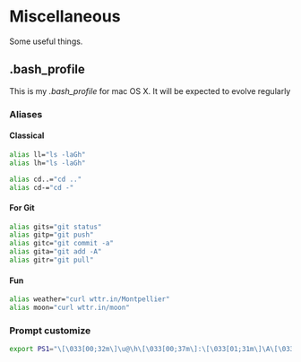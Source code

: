 # Miscellaneous

Some useful things.

## .bash_profile

This is my *.bash_profile* for mac OS X.
It will be expected to evolve regularly

### Aliases

#### Classical

```bash
alias ll="ls -laGh"
alias lh="ls -laGh"

alias cd..="cd .."
alias cd-="cd -"
```

#### For Git

```bash
alias gits="git status"
alias gitp="git push"
alias gitc="git commit -a"
alias gita="git add -A"
alias gitr="git pull"
```

#### Fun

```bash
alias weather="curl wttr.in/Montpellier"
alias moon="curl wttr.in/moon"
```

### Prompt customize

```bash
export PS1="\[\033[00;32m\]\u@\h\[\033[00;37m\]:\[\033[01;31m\]\A\[\033[00;37m\]:\[\033[00;36m\]\w\[\033[00;37m\] \\$\[\033[0m\] "
```